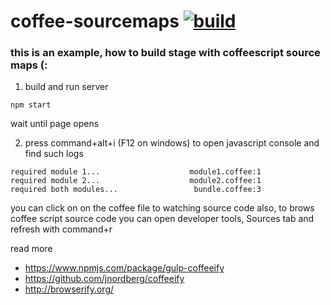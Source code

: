 coffee-sourcemaps [![build](https://travis-ci.org/daggerok/coffee-sourcemaps.svg?branch=master)](https://travis-ci.org/daggerok/coffee-sourcemaps)
=================

### this is an example, how to build stage with coffeescript source maps (:

1. build and run server

```
npm start
```

wait until page opens

2. press command+alt+i (F12 on windows) to open javascript console and find such logs

```shell
required module 1...                    module1.coffee:1
required module 2...                    module2.coffee:1 
required both modules...                 bundle.coffee:3
```

you can click on on the coffee file to watching source code
also, to brows coffee script source code you can open developer tools, Sources tab and refresh with command+r

read more

- https://www.npmjs.com/package/gulp-coffeeify
- https://github.com/jnordberg/coffeeify
- http://browserify.org/
